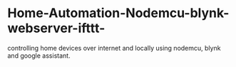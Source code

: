 # Home-Automation-Nodemcu-blynk-webserver-ifttt-
controlling home devices over internet and locally using nodemcu, blynk and google assistant.
